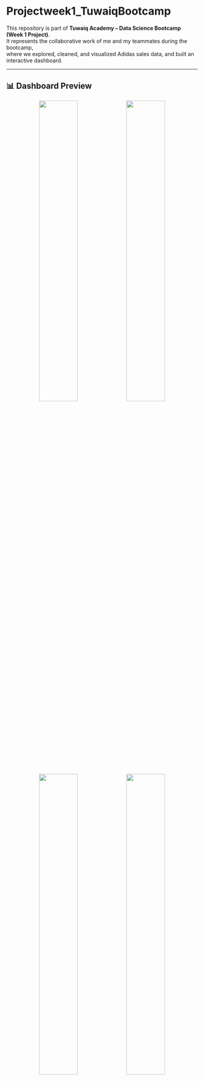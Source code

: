 # Projectweek1_TuwaiqBootcamp

This repository is part of **Tuwaiq Academy – Data Science Bootcamp (Week 1 Project)**.  
It represents the collaborative work of me and my teammates during the bootcamp,  
where we explored, cleaned, and visualized Adidas sales data, and built an interactive dashboard.

---

## 📊 Dashboard Preview

<p align="center">
  <img src="assets/dashboard_1.png" width="45%"/>
  <img src="assets/dashboard_2.png" width="45%"/>
</p>

<p align="center">
  <img src="assets/dashboard_3.png" width="45%"/>
  <img src="assets/dashboard_4.png" width="45%"/>
</p>

